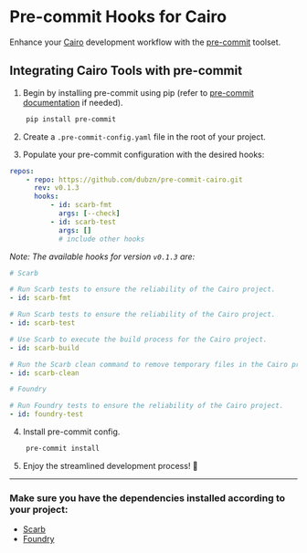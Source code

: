# Pre-commit Hooks for Cairo

Enhance your [Cairo](https://www.cairo-lang.org/) development workflow with the [pre-commit](https://pre-commit.com) toolset.

## Integrating Cairo Tools with pre-commit
1. Begin by installing pre-commit using pip (refer to [pre-commit documentation](https://pre-commit.com/#install) if needed).
```sh
    pip install pre-commit
```

2. Create a `.pre-commit-config.yaml` file in the root of your project.

3. Populate your pre-commit configuration with the desired hooks:
```yaml
repos:
    - repo: https://github.com/dubzn/pre-commit-cairo.git
      rev: v0.1.3
      hooks:
          - id: scarb-fmt
            args: [--check]
          - id: scarb-test  
            args: []
            # include other hooks   
```

*Note: The available hooks for version `v0.1.3` are:*
```yaml
# Scarb

# Run Scarb tests to ensure the reliability of the Cairo project.
- id: scarb-fmt

# Run Scarb tests to ensure the reliability of the Cairo project.
- id: scarb-test

# Use Scarb to execute the build process for the Cairo project.
- id: scarb-build

# Run the Scarb clean command to remove temporary files in the Cairo project.
- id: scarb-clean

# Foundry

# Run Foundry tests to ensure the reliability of the Cairo project.
- id: foundry-test
```

4. Install pre-commit config.
```sh
    pre-commit install
```

5. Enjoy the streamlined development process! 🎉 

---

### Make sure you have the dependencies installed according to your project:
- [Scarb](https://docs.swmansion.com/scarb/) 
- [Foundry](https://foundry-rs.github.io/starknet-foundry/getting-started/installation.html)